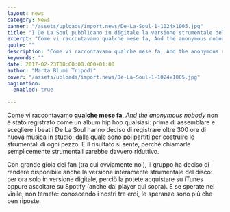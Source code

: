 ```yaml
---
layout: news
category: News
banner: "/assets/uploads/import.news/De-La-Soul-1-1024x1005.jpg"
title: "I De La Soul pubblicano in digitale la versione strumentale del loro ultimo album"
excerpt: "Come vi raccontavamo qualche mese fa, And the anonymous nobody non è stato registrato come un album hip hop qualsiasi: prima di assemblare e scegliere i beat i De La Soul hanno deciso di registrare oltre 300 ore di nuova musica in studio, dalla quale sono poi partiti per costruire le strumentali di ogni pezzo. [&hellip"
quote: ""
description: "Come vi raccontavamo qualche mese fa, And the anonymous nobody non è stato registrato come un album hip hop qualsiasi: prima di assemblare e scegliere i beat i De La Soul hanno deciso di registrare oltre 300 ore di nuova musica in studio, dalla quale sono poi partiti per costruire le strumentali di ogni pezzo. [&hellip"
keywords: ""
date: 2017-02-23T00:00:00.000+01:00
author: "Marta Blumi Tripodi"
cover: "/assets/uploads/import.news/De-La-Soul-1-1024x1005.jpg"
pagination:
  enabled: true

---
```


Come vi raccontavamo [**qualche mese fa**](https://hotmc.com/for-us-by-us-il-nuovo-album-dei-de-la-soul-vi-fara-innamorare/), _And the anonymous nobody_ non è stato registrato come un album hip hop qualsiasi: prima di assemblare e scegliere i beat i De La Soul hanno deciso di registrare oltre 300 ore di nuova musica in studio, dalla quale sono poi partiti per costruire le strumentali di ogni pezzo. E il risultato si sente, perché chiamarle semplicemente strumentali sarebbe davvero riduttivo.

Con grande gioia dei fan (tra cui ovviamente noi), il gruppo ha deciso di rendere disponibile anche la versione interamente strumentale del disco: per ora solo in versione digitale, perciò la potete acquistare su iTunes oppure ascoltare su Spotify (anche dal player qui sopra). E se sperate nel vinile, non temete: conoscendo i nostri tre eroi, le speranze sono più che ben riposte.